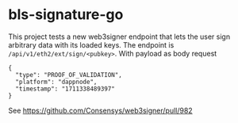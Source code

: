 # bls-signature-go
This project tests a new web3signer endpoint that lets the user sign arbitrary data with its loaded keys.
The endpoint is `/api/v1/eth2/ext/sign/<pubkey>`. With payload as body request 
```
{
  "type": "PROOF_OF_VALIDATION",
  "platform": "dappnode",
  "timestamp": "1711338489397"
}
```
See https://github.com/Consensys/web3signer/pull/982